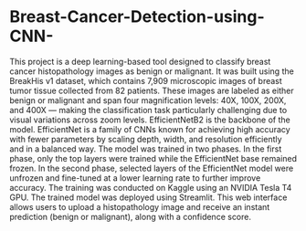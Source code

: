 # Breast-Cancer-Detection-using-CNN-
This project is a deep learning-based tool designed to classify breast cancer histopathology images as benign or malignant. It was built using the BreakHis v1 dataset, which contains 7,909 microscopic images of breast tumor tissue collected from 82 patients. These images are labeled as either benign or malignant and span four magnification levels: 40X, 100X, 200X, and 400X — making the classification task particularly challenging due to visual variations across zoom levels.
EfficientNetB2 is the backbone of the model. EfficientNet is a family of CNNs known for achieving high accuracy with fewer parameters by scaling depth, width, and resolution efficiently and in a balanced way.
The model was trained in two phases. In the first phase, only the top layers were trained while the EfficientNet base remained frozen. In the second phase, selected layers of the EfficientNet model were unfrozen and fine-tuned at a lower learning rate to further improve accuracy. The training was conducted on Kaggle using an NVIDIA Tesla T4 GPU.
The trained model was deployed using Streamlit. This web interface allows users to upload a histopathology image and receive an instant prediction (benign or malignant), along with a confidence score.
